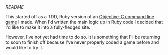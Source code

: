 *README*

This started off as a TDD, Ruby version of an [Objective-C command line game](http://github.com/hamchapman/makerword) I made. When I'd written the main logic up in Ruby code I decided that I'd like to make it into a fully-fledged site.

However, I've not yet had time to do so. It is something that I'll be returning to soon to finish off because I've never properly coded a game before and would like to try it.
